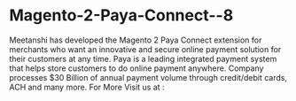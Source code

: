 # Magento-2-Paya-Connect--8
Meetanshi has developed the Magento 2 Paya Connect extension for merchants who want an innovative and secure online payment solution for their customers at any time. Paya is a leading integrated payment system that helps store customers to do online payment anywhere. Company processes $30 Billion of annual payment volume through credit/debit cards, ACH and many more. For More Visit us at :
